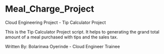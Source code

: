 # Meal_Charge_Project
Cloud Engineering Project - Tip Calculator Project

This is the Tip Calculator Project script. It helps to generating the grand total amount of a meal purchased with tips and the sales tax.

Written By: Bolarinwa Oyerinde - Cloud Engineer Trainee
